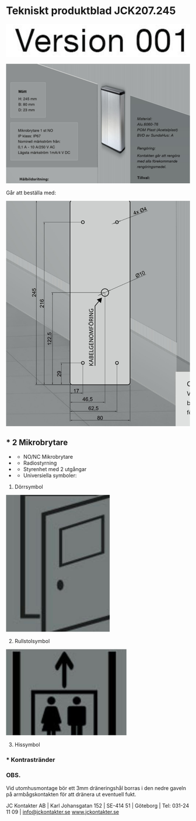 # Tekniskt produktblad JCK207.245

![](images/_page_0_Picture_1.jpeg)

![](images/_page_0_Figure_2.jpeg)

Går att beställa med:

![](images/_page_0_Figure_10.jpeg)

## * 2 Mikrobrytare

- * NO/NC Mikrobrytare
- * Radiostyrning
- * Styrenhet med 2 utgångar
- * Universiella symboler:

1. Dörrsymbol

![](images/_page_0_Figure_17.jpeg)

2. Rullstolsymbol

![](images/_page_0_Picture_19.jpeg)

3. Hissymbol

### * Kontrastränder

### OBS.

Vid utomhusmontage bör ett 3mm dräneringshål borras i den nedre gaveln på armbågskontakten för att dränera ut eventuell fukt.

JC Kontakter AB | Karl Johansgatan 152 | SE-414 51 | Göteborg | Tel: 031-24 11 09 | info@jckontakter.se www.jckontakter.se